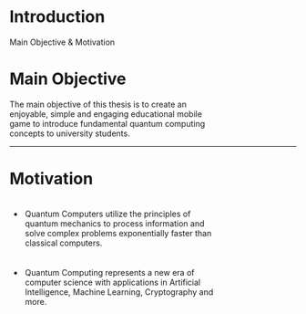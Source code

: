 # Introduction

<p class='slide-subtitle'>Main Objective & Motivation</p>

<div class='section-wrapper'>
  <h1>Main Objective</h1>
  <p>
    The main objective of this thesis is to create an enjoyable, simple and engaging
    educational mobile game to introduce fundamental quantum computing concepts
    to university students.
  </p>
  <hr class='divider-2'>
  <h1>Motivation</h1>
  <ul>
    <li>
      <p>
        Quantum Computers utilize the principles of quantum mechanics to process information
        and solve complex problems exponentially faster than classical computers.
      </p>
    </li>
    <li>
      <p>
        Quantum Computing represents a new era of computer science with applications
        in Artificial Intelligence, Machine Learning, Cryptography and more.
      </p>
    </li>
  </ul>
</div>

<style>
  .section-wrapper > p {
    width: 70%;
  }

  ul > li {
    padding: 0.25em;
  }

  ul > li > p {
    width: 70%;
  }
</style>

